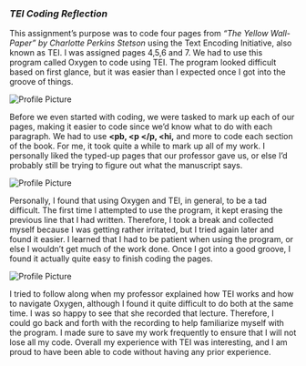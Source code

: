 
### _TEI Coding Reflection_



  This assignment’s purpose was to code four pages from _“The Yellow Wall-Paper” by Charlotte Perkins Stetson_ using the Text Encoding Initiative, also known as TEI. I was assigned pages 4,5,6 and 7. We had to use this program called Oxygen to code using TEI. The program looked difficult based on first glance, but it was easier than I expected once I got into the groove of things. 


![Profile Picture](https://2024Pekala.github.io/Alexander-Pekala/images/Code.png)

  Before we even started with coding, we were tasked to mark up each of our pages, making it easier to code since we’d know what to do with each paragraph. We had to use **<pb, <p </p, <hi,** and more to code each section of the book. For me, it took quite a while to mark up all of my work. I personally liked the typed-up pages that our professor gave us, or else I’d probably still be trying to figure out what the manuscript says. 



![Profile Picture](https://2024Pekala.github.io/Alexander-Pekala/images/TEI-On-Paper.png)


  Personally, I found that using Oxygen and TEI, in general, to be a tad difficult. The first time I attempted to use the program, it kept erasing the previous line that I had written. Therefore, I took a break and collected myself because I was getting rather irritated, but I tried again later and found it easier. I learned that I had to be patient when using the program, or else I wouldn’t get much of the work done. Once I got into a good groove, I found it actually quite easy to finish coding the pages. 






![Profile Picture](https://2024Pekala.github.io/Alexander-Pekala/images/Twitter-Code.png)


  I tried to follow along when my professor explained how TEI works and how to navigate Oxygen, although I found it quite difficult to do both at the same time. I was so happy to see that she recorded that lecture. Therefore, I could go back and forth with the recording to help familiarize myself with the program. I made sure to save my work frequently to ensure that I will not lose all my code. Overall my experience with TEI was interesting, and I am proud to have been able to code without having any prior experience.
